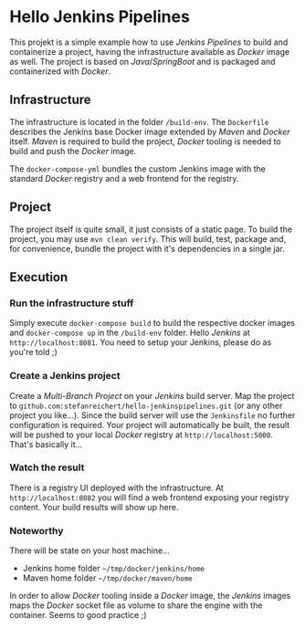 # Hello Jenkins Pipelines
This projekt is a simple example how to use _Jenkins Pipelines_ to build and containerize a project, having the 
infrastructure available as _Docker_ image as well. The project is based on _Java_/_SpringBoot_ and is packaged and 
containerized with _Docker_.

## Infrastructure
The infrastructure is located in the folder ``/build-env``. The ``Dockerfile`` describes the Jenkins base Docker image 
extended by _Maven_ and _Docker_ itself. _Maven_ is required to build the project, _Docker_ tooling is needed to build 
and push the _Docker_ image.

The ``docker-compose-yml`` bundles the custom Jenkins image with the standard _Docker_ registry and a web frontend for 
the registry.

## Project
The project itself is quite small, it just consists of a static page. To build the project, you may use 
``mvn clean verify``. This will build, test, package and, for convenience, bundle the project with it's dependencies 
in a single jar.

## Execution
### Run the infrastructure stuff
Simply execute ``docker-compose build`` to build the respective docker images and ``docker-compose up`` in the 
``/build-env`` folder. Hello _Jenkins_ at ``http://localhost:8081``. You need to setup your Jenkins, please do as
you're told ;)
### Create a Jenkins project
Create a _Multi-Branch Project_ on your _Jenkins_ build server. Map the project to 
``github.com:stefanreichert/hello-jenkinspipelines.git`` (or any other project you like...). Since the build server will use the ``Jenkinsfile`` no further configuration is required. Your project will automatically be built, the result will be pushed to your local _Docker_ registry at ``http://localhost:5000``. That's basically it...
### Watch the result
There is a registry UI deployed with the infrastructure. At ``http://localhost:8082`` you will find a web frontend
exposing your registry content. Your build results will show up here.

### Noteworthy
There will be state on your host machine...
* Jenkins home folder ``~/tmp/docker/jenkins/home``
* Maven home folder ``~/tmp/docker/maven/home``

In order to allow _Docker_ tooling inside a _Docker_ image, the _Jenkins_ images maps the _Docker_ socket file as volume to share the engine with the container. Seems to good practice ;)
